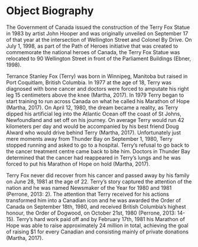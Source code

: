 # Object Biography


The Government of Canada issued the construction of the Terry Fox Statue in 1983 by artist John Hooper and was originally unveiled on September 17 of that year at the intersection of Wellington Street and Colonel By Drive.  On July 1, 1998, as part of the Path of Heroes initiative that was created to commemorate the national heroes of Canada, the Terry Fox Statue was relocated to 90 Wellington Street in front of the Parliament Buildings (Ebner, 1998). 

Terrance Stanley Fox (Terry) was born in Winnipeg, Manitoba but raised in Port Coquitlam, British Columbia.  In 1977 at the age of 18, Terry was diagnosed with bone cancer and doctors were forced to amputate his right leg 15 centimeters above the knee (Martha, 2017).  In 1979 Terry began to start training to run across Canada on what he called his Marathon of Hope (Martha, 2017).  On April 12, 1980, the dream became a reality, as Terry dipped his artificial leg into the Atlantic Ocean off the coast of St Johns, Newfoundland and set off on his journey. On average Terry would run 42 kilometers per day and would be accompanied by his best friend Doug Alward who would drive behind Terry (Martha, 2017). Unfortunately just mere moments away from Thunder Bay on September 1, 1980, Terry stopped running and asked to go to a hospital.  Terry’s refusal to go back to the cancer treatment centre came back to bite him.  Doctors in Thunder Bay determined that the cancer had reappeared in Terry’s lungs and he was forced to put his Marathon of Hope on hold (Martha, 2017). 

Terry Fox never did recover from his cancer and passed away by his family on June 28, 1981 at the age of 22.  Terry’s story captured the attention of the nation and he was named Newsmaker of the Year for 1980 and 1981 (Perrone, 2013: 2).  The attention that Terry received for his actions transformed him into a Canadian icon and he was awarded the Order of Canada on September 18th, 1980, and received British Columbia’s highest honour, the Order of Dogwood, on October 21st, 1980 (Perrone, 2013: 14-15).  Terry’s hard work paid off and by February 17th, 1981 his Marathon of Hope was able to raise approximately 24 million in total, achieving the goal of raising $1 for every Canadian and consisting mainly of private donations (Martha, 2017). 


